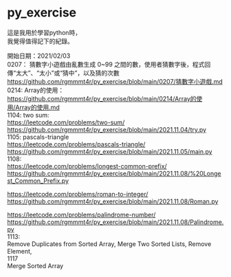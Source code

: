 # py_exercise   
這是我用於學習python時，  
我覺得值得記下的紀錄。    

開始日期：2021/02/03    
0207： 
猜數字小遊戲由亂數生成 0~99 之間的數，使用者猜數字後，程式回傳“太大”、“太小”或“猜中”，以及猜的次數   
https://github.com/rgmmmt4r/py_exercise/blob/main/0207/猜數字小遊戲.md  
0214:
Array的使用：  
https://github.com/rgmmmt4r/py_exercise/blob/main/0214/Array的使用/Array的使用.md   
1104:
two sum:  
https://leetcode.com/problems/two-sum/  
https://github.com/rgmmmt4r/py_exercise/blob/main/2021.11.04/try.py  
1105:
pascals-triangle    
https://leetcode.com/problems/pascals-triangle/    
https://github.com/rgmmmt4r/py_exercise/blob/main/2021.11.05/main.py    
1108:  
https://leetcode.com/problems/longest-common-prefix/  
https://github.com/rgmmmt4r/py_exercise/blob/main/2021.11.08/%20Longest_Common_Prefix.py  

https://leetcode.com/problems/roman-to-integer/  
https://github.com/rgmmmt4r/py_exercise/blob/main/2021.11.08/Roman.py  

https://leetcode.com/problems/palindrome-number/  
https://github.com/rgmmmt4r/py_exercise/blob/main/2021.11.08/Palindrome.py   
1113:  
Remove Duplicates from Sorted Array, Merge Two Sorted Lists, Remove Element,  
1117  
Merge Sorted Array  

